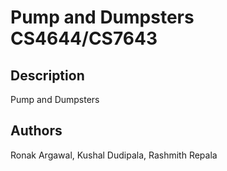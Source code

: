 # Pump and Dumpsters CS4644/CS7643

## Description
Pump and Dumpsters 

## Authors
Ronak Argawal, Kushal Dudipala, Rashmith Repala

